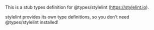 This is a stub types definition for @types/stylelint (https://stylelint.io).

stylelint provides its own type definitions, so you don't need @types/stylelint installed!